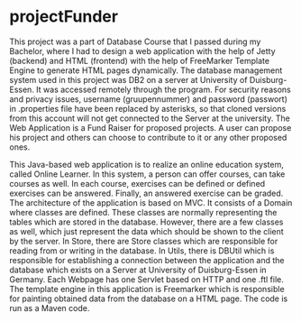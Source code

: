 # projectFunder
This project was a part of Database Course that I passed during my Bachelor, where I had to design a web application with the help of Jetty (backend) and HTML (frontend) with the help of FreeMarker Template Engine to generate HTML pages dynamically.
The database management system used in this project was DB2 on a server at University of Duisburg-Essen. It was accessed remotely through the program. For security reasons and privacy issues, username (gruupennummer) and password (passwort) in .properties file have been replaced by asterisks, so that cloned versions from this account will not get connected to the Server at the university.
The Web Application is a Fund Raiser for proposed projects. A user can propose his project and others can choose to contribute to it or any other proposed ones.

This Java-based web application is to realize an online education system, called Online Learner. In this system, a person can offer courses, can take courses as well. In each course, exercises can be defined or defined exercises can be answered. Finally, an answered exercise can be graded. The architecture of the application is based on MVC. It consists of a Domain where classes are defined. These classes are normally representing the tables which are stored in the database. However, there are a few classes as well, which just represent the data which should be shown to the client by the server. In Store, there are Store classes which are responsible for reading from or writing in the database. In Utils, there is DBUtil which is responsible for establishing a connection between the application and the database which exists on a Server at University of Duisburg-Essen in Germany. Each Webpage has one Servlet based on HTTP and one .ftl file. The template engine in this application is Freemarker which is responsible for painting obtained data from the database on a HTML page. The code is run as a Maven code.
